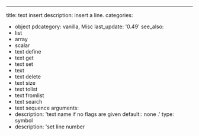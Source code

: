 ---
title: text insert
description: insert a line.
categories:
- object
pdcategory: vanilla,  Misc
last_update: '0.49'
see_also:
- list
- array
- scalar
- text define
- text get
- text set
- text
- text delete
- text size
- text tolist
- text fromlist
- text search
- text sequence
arguments:
- description: 'text name if no flags are given 
  default:: none
.'
  type: symbol
- description: 'set line number 
